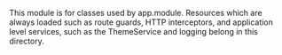 This module is for classes used by app.module. Resources which are always loaded such as route guards, HTTP interceptors, and application level services, such as the ThemeService and logging belong in this directory.